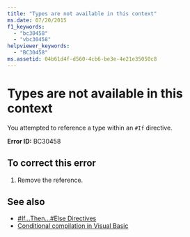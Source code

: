 ```yaml
---
title: "Types are not available in this context"
ms.date: 07/20/2015
f1_keywords: 
  - "bc30458"
  - "vbc30458"
helpviewer_keywords: 
  - "BC30458"
ms.assetid: 04b61d4f-d560-4cb6-be3e-4e21e35050c8
---
```

# Types are not available in this context
You attempted to reference a type within an `#If` directive.  
  
 **Error ID:** BC30458  
  
## To correct this error  
  
1. Remove the reference.  
  
## See also

- [#If...Then...#Else Directives](../../visual-basic/language-reference/directives/if-then-else-directives.md)
- [Conditional compilation in Visual Basic](~/docs/visual-basic/programming-guide/program-structure/conditional-compilation.md)
